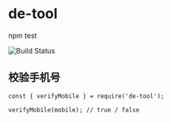 # de-tool
npm test

<p>
  <img src="https://travis-ci.org/cirplan/de-tool.svg?branch=master" alt="Build Status" />
</p>

## 校验手机号

```
const { verifyMobile } = require('de-tool');

verifyMobile(mobile); // true / false
```

